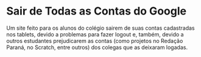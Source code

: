 # Sair de Todas as Contas do Google
Um site feito para os alunos do colégio sairem de suas contas cadastradas nos tablets, 
devido a problemas para fazer logout e, também, devido a outros estudantes prejudicarem
as contas (como projetos no Redação Paraná, no Scratch, entre outros) dos colegas que as 
deixaram logadas.
